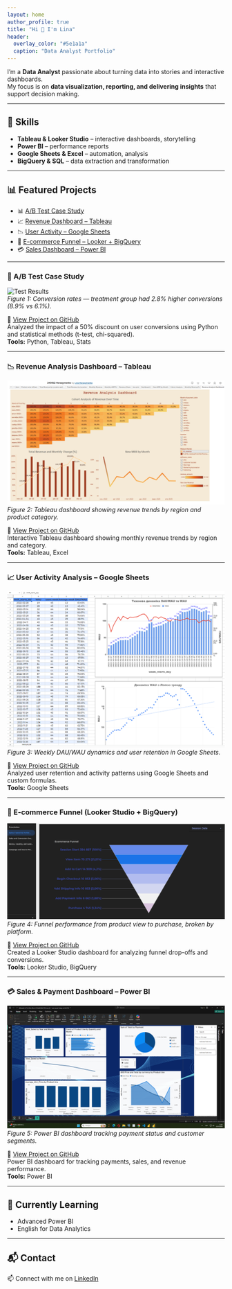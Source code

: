```yaml
---
layout: home
author_profile: true
title: "Hi 👋 I'm Lina"
header:
  overlay_color: "#5e1a1a"
  caption: "Data Analyst Portfolio"
---
```


I’m a **Data Analyst** passionate about turning data into stories and interactive dashboards.  
My focus is on **data visualization, reporting, and delivering insights** that support decision making.

---

## 💼 Skills

- **Tableau & Looker Studio** – interactive dashboards, storytelling  
- **Power BI** – performance reports  
- **Google Sheets & Excel** – automation, analysis  
- **BigQuery & SQL** – data extraction and transformation  

---

## 📊 Featured Projects

- 📊 [A/B Test Case Study](https://github.com/linaherasymenko/ab-test-discount-subscription)  
- 📈 [Revenue Dashboard – Tableau](https://github.com/linaherasymenko/tableau-revenue-analysis-dashboard)  
- 📉 [User Activity – Google Sheets](https://github.com/linaherasymenko/user-retention-activity-analysis)  
- 🛒 [E-commerce Funnel – Looker + BigQuery](https://github.com/linaherasymenko/E-commerce-Conversion-Analysis-Looker-Studio-BigQuery-)  
- 💳 [Sales Dashboard – Power BI](https://github.com/linaherasymenko/Sales-Payment-Analysis-Dashboard-Power-BI-)

---

### 🧪 A/B Test Case Study  
![Test Results](https://github.com/linaherasymenko/ab-test-discount-subscription/blob/main/test_results.png?raw=true)  
*Figure 1: Conversion rates — treatment group had 2.8% higher conversions (8.9% vs 6.1%).*

🔗 [View Project on GitHub](https://github.com/linaherasymenko/ab-test-discount-subscription)  
Analyzed the impact of a 50% discount on user conversions using Python and statistical methods (t-test, chi-squared).  
**Tools:** Python, Tableau, Stats

---

### 📉 Revenue Analysis Dashboard – Tableau  
![Revenue Analysis](https://github.com/linaherasymenko/tableau-revenue-analysis-dashboard/blob/main/revenue_new.png?raw=true)  
*Figure 2: Tableau dashboard showing revenue trends by region and product category.*

🔗 [View Project on GitHub](https://github.com/linaherasymenko/tableau-revenue-analysis-dashboard)  
Interactive Tableau dashboard showing monthly revenue trends by region and category.  
**Tools:** Tableau, Excel

---

### 📈 User Activity Analysis – Google Sheets  
![User Activity](https://github.com/linaherasymenko/user-retention-activity-analysis/blob/main/weekly_dauwau_dynamics.png?raw=true)  
*Figure 3: Weekly DAU/WAU dynamics and user retention in Google Sheets.*

🔗 [View Project on GitHub](https://github.com/linaherasymenko/user-retention-activity-analysis)  
Analyzed user retention and activity patterns using Google Sheets and custom formulas.  
**Tools:** Google Sheets

---

### 🛒 E-commerce Funnel (Looker Studio + BigQuery)  
![E-commerce Funnel](https://github.com/linaherasymenko/E-commerce-Conversion-Analysis-Looker-Studio-BigQuery-/blob/main/ecommerce_funnel.png?raw=true)  
*Figure 4: Funnel performance from product view to purchase, broken by platform.*

🔗 [View Project on GitHub](https://github.com/linaherasymenko/E-commerce-Conversion-Analysis-Looker-Studio-BigQuery-)  
Created a Looker Studio dashboard for analyzing funnel drop-offs and conversions.  
**Tools:** Looker Studio, BigQuery

---

### 💳 Sales & Payment Dashboard – Power BI  
![Sales Dashboard](https://github.com/linaherasymenko/Sales-Payment-Analysis-Dashboard-Power-BI-/blob/main/sales_payment_power_BI.png?raw=true)  
*Figure 5: Power BI dashboard tracking payment status and customer segments.*

🔗 [View Project on GitHub](https://github.com/linaherasymenko/Sales-Payment-Analysis-Dashboard-Power-BI-)  
Power BI dashboard for tracking payments, sales, and revenue performance.  
**Tools:** Power BI

---

## 🌱 Currently Learning

- Advanced Power BI  
- English for Data Analytics  

---

## 📬 Contact

📫 Connect with me on [LinkedIn](https://www.linkedin.com/in/lina-herasymenko)
